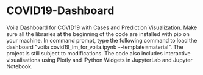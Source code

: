 # COVID19-Dashboard
Voila Dashboard for COVID19 with Cases and Prediction Visualization. 
Make sure all the libraries at the beginning of the code are installed with pip on your machine. 
In command prompt, type the following command to load the dashboard "voila covid19_lm_for_voila.ipynb --template=material". The project is still subject to modifications.
The code also includes interactive visualisations using Plotly and IPython Widgets in JupyterLab and Jupyter Notebook.
